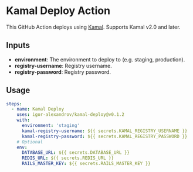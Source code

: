 # Kamal Deploy Action

This GitHub Action deploys using [Kamal](https://kamal-deploy.org/).
Supports Kamal v2.0 and later.

## Inputs

- **environment**: The environment to deploy to (e.g. staging, production).
- **registry-username**: Registry username.
- **registry-password**: Registry password.

## Usage

```yaml
steps:
  - name: Kamal Deploy
    uses: igor-alexandrov/kamal-deploy@v0.1.2
    with:
      environment: 'staging'
      kamal-registry-username: ${{ secrets.KAMAL_REGISTRY_USERNAME }}
      kamal-registry-password: ${{ secrets.KAMAL_REGISTRY_PASSWORD }}
    # Optional
    env:
      DATABASE_URL: ${{ secrets.DATABASE_URL }}
      REDIS_URL: ${{ secrets.REDIS_URL }}
      RAILS_MASTER_KEY: ${{ secrets.RAILS_MASTER_KEY }}
